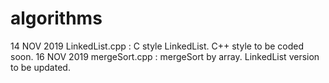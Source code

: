 # algorithms
14 NOV 2019 LinkedList.cpp : C style LinkedList. C++ style to be coded soon.
16 NOV 2019 mergeSort.cpp : mergeSort by array. LinkedList version to be updated.
